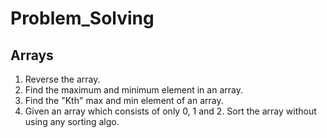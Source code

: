 # Problem_Solving
## Arrays
1. Reverse the array.
1. Find the maximum and minimum element in an array.
1. Find the "Kth" max and min element of an array.
1. Given an array which consists of only 0, 1 and 2. Sort the array without using any sorting algo. 